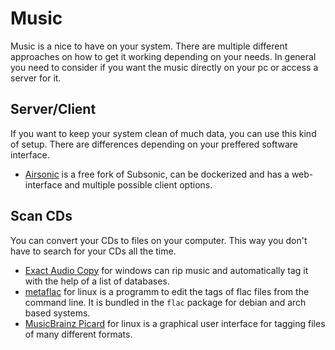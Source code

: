 # Music

Music is a nice to have on your system.
There are multiple different approaches on how to get it working depending on
your needs.
In general you need to consider if you want the music directly on your pc or
access a server for it.

## Server/Client

If you want to keep your system clean of much data, you can use this kind of setup.
There are differences depending on your preffered software interface.

- [Airsonic](./airsonic.md) is a free fork of Subsonic, can be dockerized and has
  a web-interface and multiple possible client options.

## Scan CDs

You can convert your CDs to files on your computer.
This way you don't have to search for your CDs all the time.

- [Exact Audio Copy](https://www.exactaudiocopy.de) for windows can rip music
  and automatically tag it with the help of a list of databases.
- [metaflac](https://linux.die.net/man/1/metaflac) for linux is a programm
  to edit the tags of flac files from the command line.
  It is bundled in the `flac` package for debian and arch based systems.
- [MusicBrainz Picard](https://picard.musicbrainz.org/) for linux is a
  graphical user interface for tagging files of many different formats.
